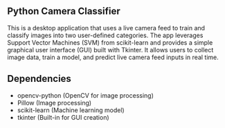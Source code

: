 ## Python Camera Classifier

This is a desktop application that uses a live camera feed to train and classify images into two user-defined categories.
The app leverages Support Vector Machines (SVM) from scikit-learn and provides a simple graphical user interface (GUI) built with Tkinter.
It allows users to collect image data, train a model, and predict live camera feed inputs in real time.


## Dependencies

- opencv-python (OpenCV for image processing)
- Pillow (Image processing)
- scikit-learn (Machine learning model)
- tkinter (Built-in for GUI creation)
